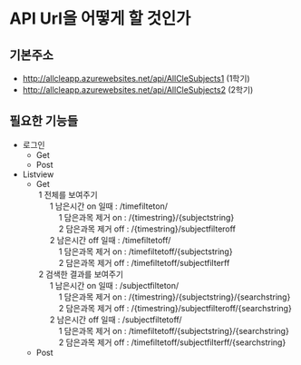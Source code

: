 # API Url을 어떻게 할 것인가 

## 기본주소
- http://allcleapp.azurewebsites.net/api/AllCleSubjects1 (1학기)  <br>
- http://allcleapp.azurewebsites.net/api/AllCleSubjects2 (2학기)  <br>
## 필요한 기능들
- 로그인
  * Get
  * Post
- Listview
  * Get</br>
 &nbsp;1  전체를 보여주기</br>
 &nbsp;&nbsp;&nbsp;&nbsp;&nbsp; 1 남은시간 on 일때 :  /timefilteton/</br>
 &nbsp;&nbsp;&nbsp;&nbsp;&nbsp;&nbsp;&nbsp;&nbsp;&nbsp; 1 담은과목 제거 on : /{timestring}/{subjectstring}</br>
 &nbsp;&nbsp;&nbsp;&nbsp;&nbsp;&nbsp;&nbsp;&nbsp;&nbsp; 2 담은과목 제거 off : /{timestring}/subjectfilteroff</br>
 &nbsp;&nbsp;&nbsp;&nbsp;&nbsp; 2 남은시간 off 일때 :  /timefiltetoff/</br>
 &nbsp;&nbsp;&nbsp;&nbsp;&nbsp;&nbsp;&nbsp;&nbsp;&nbsp; 1 담은과목 제거 on : /timefiltetoff/{subjectstring}</br>
 &nbsp;&nbsp;&nbsp;&nbsp;&nbsp;&nbsp;&nbsp;&nbsp;&nbsp; 2 담은과목 제거 off : /timefiltetoff/subjectfilterff</br>
 &nbsp;2  검색한 결과를 보여주기</br>
 &nbsp;&nbsp;&nbsp;&nbsp;&nbsp; 1 남은시간 on 일때 :  /subjectfilteton/</br>
 &nbsp;&nbsp;&nbsp;&nbsp;&nbsp;&nbsp;&nbsp;&nbsp;&nbsp; 1 담은과목 제거 on : /{timestring}/{subjectstring}/{searchstring}</br>
 &nbsp;&nbsp;&nbsp;&nbsp;&nbsp;&nbsp;&nbsp;&nbsp;&nbsp; 2 담은과목 제거 off : /{timestring}/subjectfilteroff/{searchstring}</br>
 &nbsp;&nbsp;&nbsp;&nbsp;&nbsp; 2 남은시간 off 일때 :  /subjectfiltetoff/</br>
 &nbsp;&nbsp;&nbsp;&nbsp;&nbsp;&nbsp;&nbsp;&nbsp;&nbsp; 1 담은과목 제거 on : /timefiltetoff/{subjectstring}/{searchstring}</br>
 &nbsp;&nbsp;&nbsp;&nbsp;&nbsp;&nbsp;&nbsp;&nbsp;&nbsp; 2 담은과목 제거 off : /timefiltetoff/subjectfilterff/{searchstring}</br>
  * Post</br>
